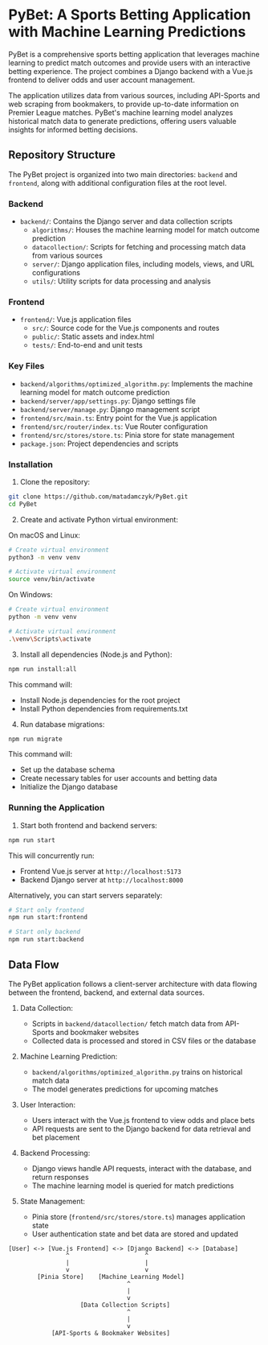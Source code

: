 # PyBet: A Sports Betting Application with Machine Learning Predictions

PyBet is a comprehensive sports betting application that leverages machine learning to predict match outcomes and provide users with an interactive betting experience. The project combines a Django backend with a Vue.js frontend to deliver odds and user account management.

The application utilizes data from various sources, including API-Sports and web scraping from bookmakers, to provide up-to-date information on Premier League matches. PyBet's machine learning model analyzes historical match data to generate predictions, offering users valuable insights for informed betting decisions.

## Repository Structure

The PyBet project is organized into two main directories: `backend` and `frontend`, along with additional configuration files at the root level.

### Backend

- `backend/`: Contains the Django server and data collection scripts
  - `algorithms/`: Houses the machine learning model for match outcome prediction
  - `datacollection/`: Scripts for fetching and processing match data from various sources
  - `server/`: Django application files, including models, views, and URL configurations
  - `utils/`: Utility scripts for data processing and analysis

### Frontend

- `frontend/`: Vue.js application files
  - `src/`: Source code for the Vue.js components and routes
  - `public/`: Static assets and index.html
  - `tests/`: End-to-end and unit tests

### Key Files

- `backend/algorithms/optimized_algorithm.py`: Implements the machine learning model for match outcome prediction
- `backend/server/app/settings.py`: Django settings file
- `backend/server/manage.py`: Django management script
- `frontend/src/main.ts`: Entry point for the Vue.js application
- `frontend/src/router/index.ts`: Vue Router configuration
- `frontend/src/stores/store.ts`: Pinia store for state management
- `package.json`: Project dependencies and scripts

### Installation

1. Clone the repository:
```bash
git clone https://github.com/matadamczyk/PyBet.git
cd PyBet
```

2. Create and activate Python virtual environment:

On macOS and Linux:
```bash
# Create virtual environment
python3 -m venv venv

# Activate virtual environment
source venv/bin/activate
```

On Windows:
```bash
# Create virtual environment
python -m venv venv

# Activate virtual environment
.\venv\Scripts\activate
```

3. Install all dependencies (Node.js and Python):
```bash
npm run install:all
```

This command will:
- Install Node.js dependencies for the root project
- Install Python dependencies from requirements.txt

4. Run database migrations:
```bash
npm run migrate
```

This command will:
- Set up the database schema
- Create necessary tables for user accounts and betting data
- Initialize the Django database

### Running the Application

1. Start both frontend and backend servers:
```bash
npm run start
```

This will concurrently run:
- Frontend Vue.js server at `http://localhost:5173`
- Backend Django server at `http://localhost:8000`

Alternatively, you can start servers separately:

```bash
# Start only frontend
npm run start:frontend

# Start only backend
npm run start:backend
```

## Data Flow

The PyBet application follows a client-server architecture with data flowing between the frontend, backend, and external data sources.

1. Data Collection:
   - Scripts in `backend/datacollection/` fetch match data from API-Sports and bookmaker websites
   - Collected data is processed and stored in CSV files or the database

2. Machine Learning Prediction:
   - `backend/algorithms/optimized_algorithm.py` trains on historical match data
   - The model generates predictions for upcoming matches

3. User Interaction:
   - Users interact with the Vue.js frontend to view odds and place bets
   - API requests are sent to the Django backend for data retrieval and bet placement

4. Backend Processing:
   - Django views handle API requests, interact with the database, and return responses
   - The machine learning model is queried for match predictions

5. State Management:
   - Pinia store (`frontend/src/stores/store.ts`) manages application state
   - User authentication state and bet data are stored and updated

```
[User] <-> [Vue.js Frontend] <-> [Django Backend] <-> [Database]
                ^                     ^
                |                     |
                v                     v
        [Pinia Store]    [Machine Learning Model]
                                 ^
                                 |
                                 v
                    [Data Collection Scripts]
                                 ^
                                 |
                                 v
            [API-Sports & Bookmaker Websites]
```

